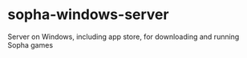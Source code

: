 # sopha-windows-server
Server on Windows, including app store, for downloading and running Sopha games
